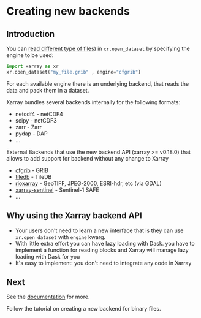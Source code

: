 # Creating new backends

## Introduction

You can [read different type of files](https://docs.xarray.dev/en/stable/user-guide/io.html)) in `xr.open_dataset` by specifying the engine to be used:

```python
import xarray as xr
xr.open_dataset("my_file.grib" , engine="cfgrib")
```

For each available engine there is an underlying backend, that reads the data and pack them in a dataset.

Xarray bundles several backends internally for the following formats:

- netcdf4 - netCDF4
- scipy - netCDF3
- zarr - Zarr
- pydap - DAP
- ...

External Backends that use the new backend API (xarray >= v0.18.0) that allows to add support for backend without any change to Xarray

- [cfgrib](https://github.com/ecmwf/cfgrib) - GRIB
- [tiledb](https://pythonrepo.com/repo/TileDB-Inc-TileDB-xarray) - TileDB
- [rioxarray](https://corteva.github.io/rioxarray/stable/) - GeoTIFF, JPEG-2000, ESRI-hdr, etc (via GDAL)
- [xarray-sentinel](https://github.com/bopen/xarray-sentinel) - Sentinel-1 SAFE
- ...

## Why using the Xarray backend API

- Your users don't need to learn a new interface that is they can use `xr.open_dataset` with `engine` kwarg.
- With little extra effort you can have lazy loading with Dask. you have to implement a function for reading blocks and Xarray will manage lazy loading with Dask for you
- It's easy to implement: you don't need to integrate any code in Xarray

## Next

See the [documentation](https://docs.xarray.dev/en/stable/internals/how-to-add-new-backend.html) for more.

Follow the tutorial on creating a new backend for binary files.

```{tableofcontents}

```
